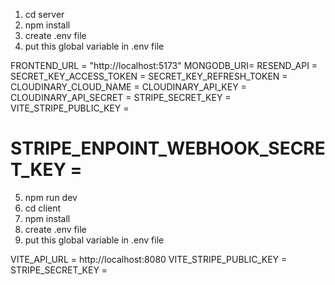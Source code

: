 1. cd server
2. npm install
3. create .env file
4. put this global variable in .env file
   
FRONTEND_URL = "http://localhost:5173"
MONGODB_URI=
RESEND_API = 
SECRET_KEY_ACCESS_TOKEN = 
SECRET_KEY_REFRESH_TOKEN = 
CLOUDINARY_CLOUD_NAME = 
CLOUDINARY_API_KEY = 
CLOUDINARY_API_SECRET = 
STRIPE_SECRET_KEY = 
VITE_STRIPE_PUBLIC_KEY = 
# STRIPE_ENPOINT_WEBHOOK_SECRET_KEY = 

5. npm run dev
6. cd client
7. npm install
8. create .env file
9. put this global variable in .env file
    
VITE_API_URL = http://localhost:8080
VITE_STRIPE_PUBLIC_KEY = 
STRIPE_SECRET_KEY = 
